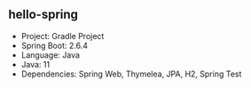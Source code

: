 ## hello-spring
* Project: Gradle Project
* Spring Boot: 2.6.4
* Language: Java
* Java: 11
* Dependencies: Spring Web, Thymelea, JPA, H2, Spring Test
